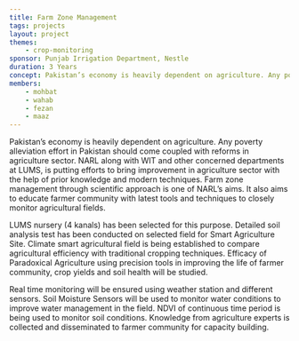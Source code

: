 ```yaml
---
title: Farm Zone Management
tags: projects
layout: project
themes:
    - crop-monitoring
sponsor: Punjab Irrigation Department, Nestle
duration: 3 Years
concept: Pakistan’s economy is heavily dependent on agriculture. Any poverty alleviation effort in Pakistan should come coupled with reforms in agriculture sector. NARL along with WIT and other concerned departments at LUMS, is putting efforts to bring improvement in agriculture sector with the help of prior knowledge and modern techniques. Farm zone management through scientific approach is one of NARL’s aims. It also aims to educate farmer community with latest tools and techniques to closely monitor agricultural fields.
members: 
    - mohbat
    - wahab
    - fezan
    - maaz
---
```


Pakistan’s economy is heavily dependent on agriculture. Any poverty alleviation effort in Pakistan should come coupled with reforms in agriculture sector. NARL along with WIT and other concerned departments at LUMS, is putting efforts to bring improvement in agriculture sector with the help of prior knowledge and modern techniques. Farm zone management through scientific approach is one of NARL’s aims. It also aims to educate farmer community with latest tools and techniques to closely monitor agricultural fields.

LUMS nursery (4 kanals) has been selected for this purpose. Detailed soil analysis test has been conducted on selected field for Smart Agriculture Site. Climate smart agricultural field is being established to compare agricultural efficiency with traditional cropping techniques. Efficacy of Paradoxical Agriculture using precision tools in improving the life of farmer community, crop yields and soil health will be studied.

Real time monitoring will be ensured using weather station and different sensors. Soil Moisture Sensors will be used to monitor water conditions to improve water management in the field. NDVI of continuous time period is being used to monitor soil conditions. Knowledge from agriculture experts is collected and disseminated to farmer community for capacity building.